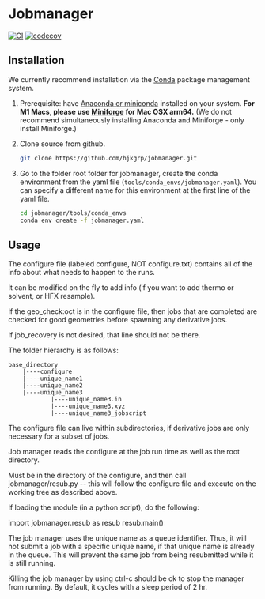 # Jobmanager
[![CI](https://github.com/hjkgrp/jobmanager/actions/workflows/CI.yaml/badge.svg)](https://github.com/hjkgrp/jobmanager/actions/workflows/CI.yaml)
[![codecov](https://codecov.io/gh/hjkgrp/jobmanager/branch/main/graph/badge.svg?token=2UCDQM8BJ0)](https://codecov.io/gh/hjkgrp/jobmanager)

## Installation

We currently recommend installation via the [Conda](https://conda.io/docs/) package management system.
1. Prerequisite: have [Anaconda or miniconda](https://www.anaconda.com/distribution/) installed on your system. **For M1 Macs, please use [Miniforge](https://github.com/conda-forge/miniforge) for Mac OSX arm64.** (We do not recommend simultaneously installing Anaconda and Miniforge - only install Miniforge.)

2. Clone source from github.

   ```bash
   git clone https://github.com/hjkgrp/jobmanager.git
   ```

3. Go to the folder root folder for jobmanager, create the conda environment from the yaml file (`tools/conda_envs/jobmanager.yaml`). You can specify a different name for this environment at the first line of the yaml file.

   ```bash
   cd jobmanager/tools/conda_envs
   conda env create -f jobmanager.yaml
   ```

## Usage
The configure file (labeled configure, NOT configure.txt) contains all of the info about what needs to happen to the runs. 

It can be modified on the fly to add info (if you want to add thermo or solvent, or HFX resample). 

If the geo_check:oct is in the configure file, then jobs that are completed are checked for good geometries before spawning any derivative jobs.

If job_recovery is not desired, that line should not be there. 

The folder hierarchy is as follows:

    base_directory
        |----configure
        |----unique_name1
        |----unique_name2
        |----unique_name3
                |----unique_name3.in
                |----unique_name3.xyz
                |----unique_name3_jobscript

The configure file can live within subdirectories, if derivative jobs are only necessary for a subset of jobs.

Job manager reads the configure at the job run time as well as the root directory.

Must be in the directory of the configure, and then call jobmanager/resub.py -- this will follow the configure file and execute on the working tree as described above.

If loading the module (in a python script), do the following:

import jobmanager.resub as resub
resub.main()

The job manager uses the unique name as a queue identifier. Thus, it will not submit a job with a specific unique name, if that unique name is already in the queue. This will prevent the same job from being resubmitted while it is still running. 

Killing the job manager by using ctrl-c should be ok to stop the manager from running. By default, it cycles with a sleep period of 2 hr.
